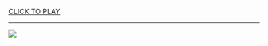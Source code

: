 
<a href="https://premium76.site?title=google_snake_game_world_record&ref=12M">CLICK TO PLAY</a></h3>
<hr>

<a href="https://premium76.site?title=google_snake_game_world_record&ref=12M"><img src="https://clearcache.store/games.png"></a>


